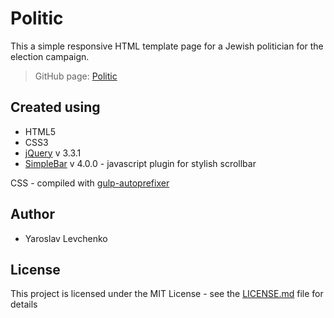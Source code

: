 # Politic

This a simple responsive HTML template page for a Jewish politician for the election campaign.

> GitHub page: [Politic](https://yanuas123.github.io/politic/)

## Created using

- HTML5
- CSS3
- [jQuery](https://jquery.com/) v 3.3.1
- [SimpleBar](https://grsmto.github.io/simplebar/) v 4.0.0 - javascript plugin for stylish scrollbar

CSS - compiled with [gulp-autoprefixer](https://github.com/sindresorhus/gulp-autoprefixer)

## Author
- Yaroslav Levchenko

## License
This project is licensed under the MIT License - see the [LICENSE.md](License.md) file for details
